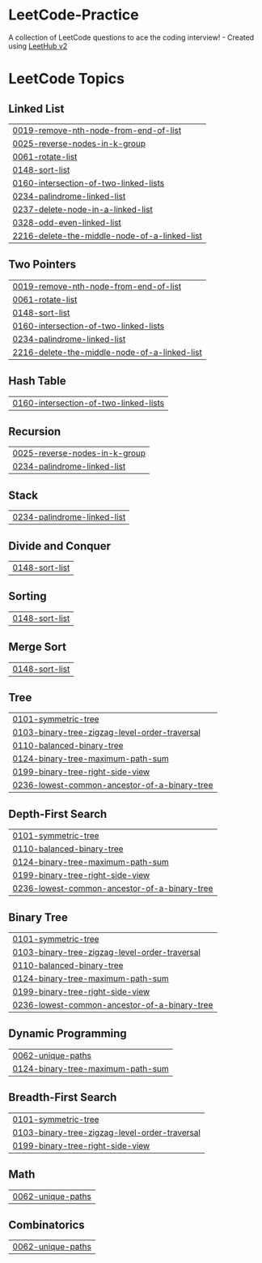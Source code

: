 # LeetCode-Practice
A collection of LeetCode questions to ace the coding interview! - Created using [LeetHub v2](https://github.com/arunbhardwaj/LeetHub-2.0)

<!---LeetCode Topics Start-->
# LeetCode Topics
## Linked List
|  |
| ------- |
| [0019-remove-nth-node-from-end-of-list](https://github.com/Rohit916214/LeetCode-Practice/tree/master/0019-remove-nth-node-from-end-of-list) |
| [0025-reverse-nodes-in-k-group](https://github.com/Rohit916214/LeetCode-Practice/tree/master/0025-reverse-nodes-in-k-group) |
| [0061-rotate-list](https://github.com/Rohit916214/LeetCode-Practice/tree/master/0061-rotate-list) |
| [0148-sort-list](https://github.com/Rohit916214/LeetCode-Practice/tree/master/0148-sort-list) |
| [0160-intersection-of-two-linked-lists](https://github.com/Rohit916214/LeetCode-Practice/tree/master/0160-intersection-of-two-linked-lists) |
| [0234-palindrome-linked-list](https://github.com/Rohit916214/LeetCode-Practice/tree/master/0234-palindrome-linked-list) |
| [0237-delete-node-in-a-linked-list](https://github.com/Rohit916214/LeetCode-Practice/tree/master/0237-delete-node-in-a-linked-list) |
| [0328-odd-even-linked-list](https://github.com/Rohit916214/LeetCode-Practice/tree/master/0328-odd-even-linked-list) |
| [2216-delete-the-middle-node-of-a-linked-list](https://github.com/Rohit916214/LeetCode-Practice/tree/master/2216-delete-the-middle-node-of-a-linked-list) |
## Two Pointers
|  |
| ------- |
| [0019-remove-nth-node-from-end-of-list](https://github.com/Rohit916214/LeetCode-Practice/tree/master/0019-remove-nth-node-from-end-of-list) |
| [0061-rotate-list](https://github.com/Rohit916214/LeetCode-Practice/tree/master/0061-rotate-list) |
| [0148-sort-list](https://github.com/Rohit916214/LeetCode-Practice/tree/master/0148-sort-list) |
| [0160-intersection-of-two-linked-lists](https://github.com/Rohit916214/LeetCode-Practice/tree/master/0160-intersection-of-two-linked-lists) |
| [0234-palindrome-linked-list](https://github.com/Rohit916214/LeetCode-Practice/tree/master/0234-palindrome-linked-list) |
| [2216-delete-the-middle-node-of-a-linked-list](https://github.com/Rohit916214/LeetCode-Practice/tree/master/2216-delete-the-middle-node-of-a-linked-list) |
## Hash Table
|  |
| ------- |
| [0160-intersection-of-two-linked-lists](https://github.com/Rohit916214/LeetCode-Practice/tree/master/0160-intersection-of-two-linked-lists) |
## Recursion
|  |
| ------- |
| [0025-reverse-nodes-in-k-group](https://github.com/Rohit916214/LeetCode-Practice/tree/master/0025-reverse-nodes-in-k-group) |
| [0234-palindrome-linked-list](https://github.com/Rohit916214/LeetCode-Practice/tree/master/0234-palindrome-linked-list) |
## Stack
|  |
| ------- |
| [0234-palindrome-linked-list](https://github.com/Rohit916214/LeetCode-Practice/tree/master/0234-palindrome-linked-list) |
## Divide and Conquer
|  |
| ------- |
| [0148-sort-list](https://github.com/Rohit916214/LeetCode-Practice/tree/master/0148-sort-list) |
## Sorting
|  |
| ------- |
| [0148-sort-list](https://github.com/Rohit916214/LeetCode-Practice/tree/master/0148-sort-list) |
## Merge Sort
|  |
| ------- |
| [0148-sort-list](https://github.com/Rohit916214/LeetCode-Practice/tree/master/0148-sort-list) |
## Tree
|  |
| ------- |
| [0101-symmetric-tree](https://github.com/Rohit916214/LeetCode-Practice/tree/master/0101-symmetric-tree) |
| [0103-binary-tree-zigzag-level-order-traversal](https://github.com/Rohit916214/LeetCode-Practice/tree/master/0103-binary-tree-zigzag-level-order-traversal) |
| [0110-balanced-binary-tree](https://github.com/Rohit916214/LeetCode-Practice/tree/master/0110-balanced-binary-tree) |
| [0124-binary-tree-maximum-path-sum](https://github.com/Rohit916214/LeetCode-Practice/tree/master/0124-binary-tree-maximum-path-sum) |
| [0199-binary-tree-right-side-view](https://github.com/Rohit916214/LeetCode-Practice/tree/master/0199-binary-tree-right-side-view) |
| [0236-lowest-common-ancestor-of-a-binary-tree](https://github.com/Rohit916214/LeetCode-Practice/tree/master/0236-lowest-common-ancestor-of-a-binary-tree) |
## Depth-First Search
|  |
| ------- |
| [0101-symmetric-tree](https://github.com/Rohit916214/LeetCode-Practice/tree/master/0101-symmetric-tree) |
| [0110-balanced-binary-tree](https://github.com/Rohit916214/LeetCode-Practice/tree/master/0110-balanced-binary-tree) |
| [0124-binary-tree-maximum-path-sum](https://github.com/Rohit916214/LeetCode-Practice/tree/master/0124-binary-tree-maximum-path-sum) |
| [0199-binary-tree-right-side-view](https://github.com/Rohit916214/LeetCode-Practice/tree/master/0199-binary-tree-right-side-view) |
| [0236-lowest-common-ancestor-of-a-binary-tree](https://github.com/Rohit916214/LeetCode-Practice/tree/master/0236-lowest-common-ancestor-of-a-binary-tree) |
## Binary Tree
|  |
| ------- |
| [0101-symmetric-tree](https://github.com/Rohit916214/LeetCode-Practice/tree/master/0101-symmetric-tree) |
| [0103-binary-tree-zigzag-level-order-traversal](https://github.com/Rohit916214/LeetCode-Practice/tree/master/0103-binary-tree-zigzag-level-order-traversal) |
| [0110-balanced-binary-tree](https://github.com/Rohit916214/LeetCode-Practice/tree/master/0110-balanced-binary-tree) |
| [0124-binary-tree-maximum-path-sum](https://github.com/Rohit916214/LeetCode-Practice/tree/master/0124-binary-tree-maximum-path-sum) |
| [0199-binary-tree-right-side-view](https://github.com/Rohit916214/LeetCode-Practice/tree/master/0199-binary-tree-right-side-view) |
| [0236-lowest-common-ancestor-of-a-binary-tree](https://github.com/Rohit916214/LeetCode-Practice/tree/master/0236-lowest-common-ancestor-of-a-binary-tree) |
## Dynamic Programming
|  |
| ------- |
| [0062-unique-paths](https://github.com/Rohit916214/LeetCode-Practice/tree/master/0062-unique-paths) |
| [0124-binary-tree-maximum-path-sum](https://github.com/Rohit916214/LeetCode-Practice/tree/master/0124-binary-tree-maximum-path-sum) |
## Breadth-First Search
|  |
| ------- |
| [0101-symmetric-tree](https://github.com/Rohit916214/LeetCode-Practice/tree/master/0101-symmetric-tree) |
| [0103-binary-tree-zigzag-level-order-traversal](https://github.com/Rohit916214/LeetCode-Practice/tree/master/0103-binary-tree-zigzag-level-order-traversal) |
| [0199-binary-tree-right-side-view](https://github.com/Rohit916214/LeetCode-Practice/tree/master/0199-binary-tree-right-side-view) |
## Math
|  |
| ------- |
| [0062-unique-paths](https://github.com/Rohit916214/LeetCode-Practice/tree/master/0062-unique-paths) |
## Combinatorics
|  |
| ------- |
| [0062-unique-paths](https://github.com/Rohit916214/LeetCode-Practice/tree/master/0062-unique-paths) |
<!---LeetCode Topics End-->